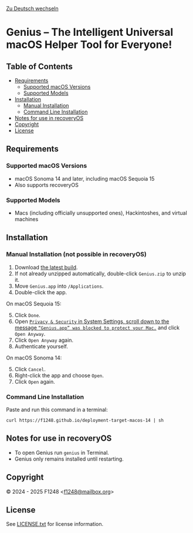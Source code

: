 [Zu Deutsch wechseln](README_DE.md)

# Genius – The Intelligent Universal macOS Helper Tool for Everyone!

## Table of Contents

- [Requirements](#requirements)
	- [Supported macOS Versions](#supported-macos-versions)
	- [Supported Models](#supported-models)
- [Installation](#installation)
	- [Manual Installation](#manual-installation-not-possible-in-recoveryos)
	- [Command Line Installation](#command-line-installation)
- [Notes for use in recoveryOS](#notes-for-use-in-recoveryos)
- [Copyright](#copyright)
- [License](#license)

## Requirements

### Supported macOS Versions

- macOS Sonoma 14 and later, including macOS Sequoia 15
- Also supports recoveryOS

### Supported Models

- Macs (including officially unsupported ones), Hackintoshes, and virtual machines

## Installation

### Manual Installation (not possible in recoveryOS)

1. Download [the latest build](https://nightly.link/F1248/Genius/workflows/Build-Genius/deployment-target-macos-14/Genius.zip).
2. If not already unzipped automatically, double-click `Genius.zip` to unzip it.
3. Move `Genius.app` into `/Applications`.
4. Double-click the app.

On macOS Sequoia 15:

5. Click `Done`.
6. Open [`Privacy & Security` in System Settings, scroll down to the message `“Genius.app” was blocked to protect your Mac.`](https://f1248.github.io/r?d=x-apple.systempreferences:com.apple.settings.PrivacySecurity.extension?Security) and click `Open Anyway`.
7. Click `Open Anyway` again.
8. Authenticate yourself.

On macOS Sonoma 14:

5. Click `Cancel`.
6. Right-click the app and choose `Open`.
7. Click `Open` again.

### Command Line Installation

Paste and run this command in a terminal:

```shellsession
curl https://f1248.github.io/deployment-target-macos-14 | sh
```

## Notes for use in recoveryOS

- To open Genius run `genius` in Terminal.
- Genius only remains installed until restarting.

## Copyright
© 2024 - 2025 F1248 <[f1248@mailbox.org](mailto:f1248@mailbox.org)>

## License
See [LICENSE.txt](LICENSE.txt) for license information.
